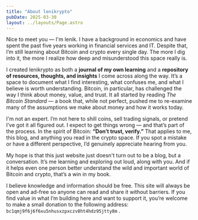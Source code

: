 ```yaml
---
title: "About lenikrypto"
pubDate: 2025-03-30
layout: ../layouts/Page.astro
---
```


Nice to meet you — I'm lenik. I have a background in economics and have spent the past five years working in financial services and IT. Despite that, I’m still learning about Bitcoin and crypto every single day. The more I dig into it, the more I realize how deep and misunderstood this space really is.

I created lenikrypto as both a **journal of my own learning** and a **repository of resources, thoughts, and insights** I come across along the way. It’s a space to document what I find interesting, what confuses me, and what I believe is worth understanding. Bitcoin, in particular, has challenged the way I think about money, value, and trust. It all started by reading *The Bitcoin Standard* — a book that, while not perfect, pushed me to re-examine many of the assumptions we make about money and how it works today.

I'm not an expert. I’m not here to shill coins, sell trading signals, or pretend I’ve got it all figured out. I expect to get things wrong — and that’s part of the process. In the spirit of Bitcoin: **“Don’t trust, verify.”** That applies to me, this blog, and anything you read in the crypto space. If you spot a mistake or have a different perspective, I’d genuinely appreciate hearing from you.

My hope is that this just website just doesn't turn out to be a blog, but a conversation. It’s me learning and exploring out loud, along with you. And if it helps even one person better understand the wild and important world of Bitcoin and crypto, that’s a win in my book.

I believe knowledge and information should be free. This site will always be open and ad-free so anyone can read and share it without barriers. If you find value in what I’m building here and want to support it, you’re welcome to make a small donation to the following address: `bc1qmj9f6j6f6xu5nhusxzpxczv8ht4hdz95jtty8m` .
